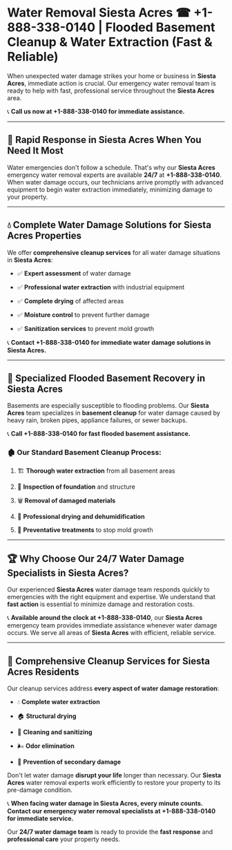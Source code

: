 # Water Removal Siesta Acres ☎ +1-888-338-0140 | Flooded Basement Cleanup & Water Extraction (Fast & Reliable)

When unexpected water damage strikes your home or business in **Siesta Acres**, immediate action is crucial. Our emergency water removal team is ready to help with fast, professional service throughout the **Siesta Acres** area. 

📞 **Call us now at +1-888-338-0140 for immediate assistance.**
---
## 🚀 Rapid Response in Siesta Acres When You Need It Most
Water emergencies don't follow a schedule. That's why our **Siesta Acres** emergency water removal experts are available **24/7** at **+1-888-338-0140**. When water damage occurs, our technicians arrive promptly with advanced equipment to begin water extraction immediately, minimizing damage to your property.
---
## 💧 Complete Water Damage Solutions for Siesta Acres Properties
We offer **comprehensive cleanup services** for all water damage situations in **Siesta Acres**:
- ✅ **Expert assessment** of water damage  
- ✅ **Professional water extraction** with industrial equipment  
- ✅ **Complete drying** of affected areas  
- ✅ **Moisture control** to prevent further damage  
- ✅ **Sanitization services** to prevent mold growth  
📞 **Contact +1-888-338-0140 for immediate water damage solutions in Siesta Acres.**
---
## 🌊 Specialized Flooded Basement Recovery in Siesta Acres
Basements are especially susceptible to flooding problems. Our **Siesta Acres** team specializes in **basement cleanup** for water damage caused by heavy rain, broken pipes, appliance failures, or sewer backups. 
📞 **Call +1-888-338-0140 for fast flooded basement assistance.**
### 🏚️ Our Standard Basement Cleanup Process:
1. 🏗️ **Thorough water extraction** from all basement areas  
2. 🔎 **Inspection of foundation** and structure  
3. 🗑️ **Removal of damaged materials**  
4. 💨 **Professional drying and dehumidification**  
5. 🚫 **Preventative treatments** to stop mold growth  
---
## 🏆 Why Choose Our 24/7 Water Damage Specialists in Siesta Acres?
Our experienced **Siesta Acres** water damage team responds quickly to emergencies with the right equipment and expertise. We understand that **fast action** is essential to minimize damage and restoration costs.
📞 **Available around the clock at +1-888-338-0140**, our **Siesta Acres** emergency team provides immediate assistance whenever water damage occurs. We serve all areas of **Siesta Acres** with efficient, reliable service.
---
## 🧹 Comprehensive Cleanup Services for Siesta Acres Residents
Our cleanup services address **every aspect of water damage restoration**:
- 💧 **Complete water extraction**  
- 🏠 **Structural drying**  
- 🧼 **Cleaning and sanitizing**  
- 🌬️ **Odor elimination**  
- 🚫 **Prevention of secondary damage**  
Don't let water damage **disrupt your life** longer than necessary. Our **Siesta Acres** water removal experts work efficiently to restore your property to its pre-damage condition.
📞 **When facing water damage in Siesta Acres, every minute counts. Contact our emergency water removal specialists at +1-888-338-0140 for immediate service.**
Our **24/7 water damage team** is ready to provide the **fast response** and **professional care** your property needs.
